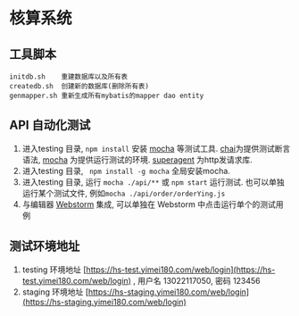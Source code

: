 # 核算系统

## 工具脚本

```
initdb.sh    重建数据库以及所有表
createdb.sh  创建新的数据库(删除所有表)
genmapper.sh 重新生成所有mybatis的mapper dao entity
```


## API 自动化测试

1. 进入testing 目录, ``` npm install ``` 安装 [mocha]  等测试工具. [chai]为提供测试断言语法,  [mocha] 为提供运行测试的环境. [superagent] 为http发请求库.
2. 进入testing 目录, ``` npm install -g mocha``` 全局安装mocha.
3. 进入testing 目录, 运行 ``` mocha ./api/** ``` 或 ``` npm start ``` 运行测试. 也可以单独运行某个测试文件, 例如``` mocha ./api/order/orderYing.js ```
4. 与编辑器 [Webstorm] 集成, 可以单独在 Webstorm 中点击运行单个的测试用例 


[mocha]: https://mochajs.org/
[chai]: http://chaijs.com/
[superagent]: https://github.com/visionmedia/superagent
[Webstorm]: https://www.jetbrains.com/help/webstorm/mocha.html




## 测试环境地址

1. testing 环境地址 [https://hs-test.yimei180.com/web/login](https://hs-test.yimei180.com/web/login) , 用户名 13022117050, 密码 123456
2. staging 环境地址 [https://hs-staging.yimei180.com/web/login](https://hs-staging.yimei180.com/web/login) 
